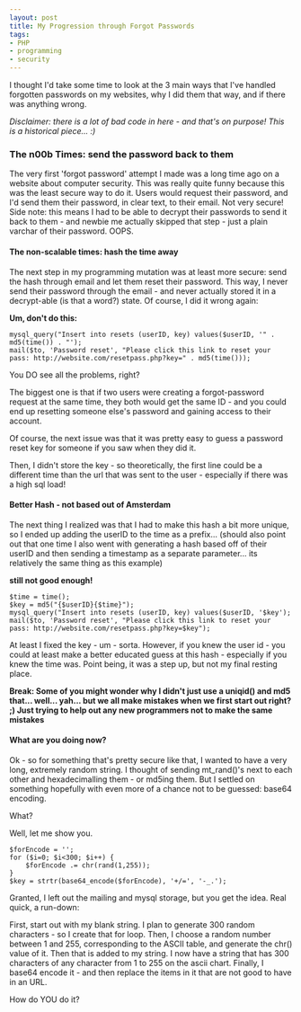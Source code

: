 ```yaml
---
layout: post
title: My Progression through Forgot Passwords
tags:
- PHP
- programming
- security
---
```

I thought I'd take some time to look at the 3 main ways that I've handled forgotten passwords on my websites, why I did them that way, and if there was anything wrong.

_Disclaimer: there is a lot of bad code in here - and that's on purpose!  This is a historical piece... :)_

### The n00b Times: send the password back to them

The very first 'forgot password' attempt I made was a long time ago on a website about computer security.  This was really quite funny because this was the least secure way to do it.  Users would request their password, and I'd send them their password, in clear text, to their email.  Not very secure!  Side note: this means I had to be able to decrypt their passwords to send it back to them - and newbie me actually skipped that step - just a plain varchar of their password.  OOPS.

#### The non-scalable times: hash the time away

The next step in my programming mutation was at least more secure: send the hash through email and let them reset their password.  This way, I never send their password through the email - and never actually stored it in a decrypt-able (is that a word?) state.  Of course, I did it wrong again:

**Um, don't do this:**

```php?start_inline=1
mysql_query("Insert into resets (userID, key) values($userID, '" . md5(time()) . "');
mail($to, 'Password reset', "Please click this link to reset your pass: http://website.com/resetpass.php?key=" . md5(time()));
```

You DO see all the problems, right?

The biggest one is that if two users were creating a forgot-password request at the same time, they both would get the same ID - and you could end up resetting someone else's password and gaining access to their account.

Of course, the next issue was that it was pretty easy to guess a password reset key for someone if you saw when they did it.

Then, I didn't store the key - so theoretically, the first line could be a different time than the url that was sent to the user - especially if there was a high sql load!

#### Better Hash - not based out of Amsterdam

The next thing I realized was that I had to make this hash a bit more unique, so I ended up adding the userID to the time as a prefix... (should also point out that one time I also went with generating a hash based off of their userID and then sending a timestamp as a separate parameter... its relatively the same thing as this example)

**still not good enough!**

```php?start_inline=1
$time = time();
$key = md5("{$userID}{$time}");
mysql_query("Insert into resets (userID, key) values($userID, '$key');
mail($to, 'Password reset', "Please click this link to reset your pass: http://website.com/resetpass.php?key=$key");
```

At least I fixed the key - um - sorta.  However, if you knew the user id - you could at least make a better educated guess at this hash - especially if you knew the time was.  Point being, it was a step up, but not my final resting place.

**Break: Some of you might wonder why I didn't just use a uniqid() and md5 that... well... yah... but we all make mistakes when we first start out right? ;)  Just trying to help out any new programmers not to make the same mistakes**

#### What are you doing now?

Ok - so for something that's pretty secure like that, I wanted to have a very long, extremely random string.  I thought of sending mt_rand()'s next to each other and hexadecimalling them - or md5ing them.  But I settled on something hopefully with even more of a chance not to be guessed: base64 encoding.

What?

Well, let me show you.

```php?start_inline=1
$forEncode = '';
for ($i=0; $i<300; $i++) {
    $forEncode .= chr(rand(1,255));
}
$key = strtr(base64_encode($forEncode), '+/=', '-_.');
```

Granted, I left out the mailing and mysql storage, but you get the idea.  Real quick, a run-down:

First, start out with my blank string.  I plan to generate 300 random characters - so I create that for loop.  Then, I choose a random number between 1 and 255, corresponding to the ASCII table, and generate the chr() value of it.  Then that is added to my string.  I now have a string that has 300 characters of any character from 1 to 255 on the ascii chart.  Finally, I base64 encode it - and then replace the items in it that are not good to have in an URL.

How do YOU do it?
